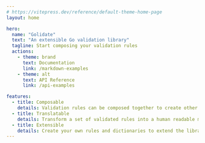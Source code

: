 ```yaml
---
# https://vitepress.dev/reference/default-theme-home-page
layout: home

hero:
  name: "Golidate"
  text: "An extensible Go validation library"
  tagline: Start composing your validation rules
  actions:
    - theme: brand
      text: Documentation
      link: /markdown-examples
    - theme: alt
      text: API Reference
      link: /api-examples

features:
  - title: Composable
    details: Validation rules can be composed together to create other complex rules. Write your rules once, re-use them everywhere with basic boolean algebra.
  - title: Translatable
    details: Transform a set of validated rules into a human readable message in different languages. Use the default dictionaries or provide your own. You can always translate them in the frontend with the provided metadata.
  - title: Extensible
    details: Create your own rules and dictionaries to extend the library. The library is designed to be extended and customized to match any project needs. Use the library to the extend you need.
---
```

